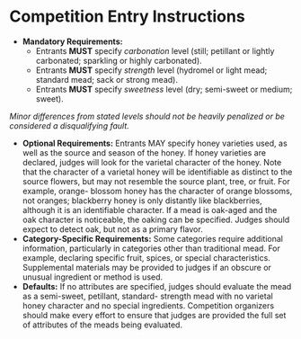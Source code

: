 # Competition Entry Instructions

- **Mandatory Requirements:**
	- Entrants **MUST** specify _carbonation_ level (still; petillant or lightly carbonated; sparkling or highly carbonated).
	- Entrants **MUST** specify _strength_ level (hydromel or light mead; standard mead; sack or strong mead).
	- Entrants **MUST** specify _sweetness_ level (dry; semi-sweet or medium; sweet).	
	
_Minor differences from stated levels should not be heavily penalized or be considered a disqualifying fault._
- **Optional Requirements:** Entrants MAY specify honey varieties used, as well as the source and season of the honey. If honey varieties are declared, judges will look for the varietal character of the honey. Note that the character of a varietal honey will be identifiable as distinct to the source flowers, but may not resemble the source plant, tree, or fruit. For example, orange- blossom honey has the character of orange blossoms, not oranges; blackberry honey is only distantly like blackberries, although it is an identifiable character. If a mead is oak-aged and the oak character is noticeable, the oaking can be specified. Judges should expect to detect oak, but not as a primary flavor.
- **Category-Specific Requirements:** Some categories require additional information, particularly in categories other than traditional mead. For example, declaring specific fruit, spices, or special characteristics. Supplemental materials may be provided to judges if an obscure or unusual ingredient or method is used.
- **Defaults:** If no attributes are specified, judges should evaluate the mead as a semi-sweet, petillant, standard- strength mead with no varietal honey character and no special ingredients. Competition organizers should make every effort to ensure that judges are provided the full set of attributes of the meads being evaluated.